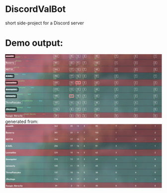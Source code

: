 # DiscordValBot
short side-project for a Discord server

# Demo output:
![alt text](https://github.com/AlbertLin19/DiscordValBot/blob/master/ValBot/EXAMPLE.png)
generated from:
![alt text](https://github.com/AlbertLin19/DiscordValBot/blob/master/ValBot/EXAMPLE_ORG.png)
